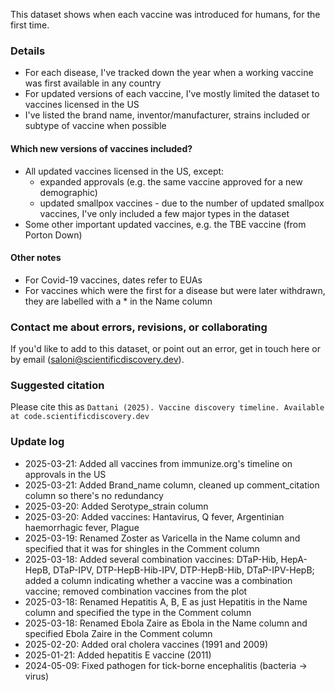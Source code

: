 This dataset shows when each vaccine was introduced for humans, for the first time.

### Details

- For each disease, I've tracked down the year when a working vaccine was first available in any country
- For updated versions of each vaccine, I've mostly limited the dataset to vaccines licensed in the US
- I've listed the brand name, inventor/manufacturer, strains included or subtype of vaccine when possible

#### Which new versions of vaccines included?

- All updated vaccines licensed in the US, except:
  - expanded approvals (e.g. the same vaccine approved for a new demographic)
  - updated smallpox vaccines - due to the number of updated smallpox vaccines, I've only included a few major types in the dataset
- Some other important updated vaccines, e.g. the TBE vaccine (from Porton Down)

#### Other notes

- For Covid-19 vaccines, dates refer to EUAs
- For vaccines which were the first for a disease but were later withdrawn, they are labelled with a * in the Name column

### Contact me about errors, revisions, or collaborating

If you'd like to add to this dataset, or point out an error, get in touch here or by email (saloni@scientificdiscovery.dev).

### Suggested citation

Please cite this as `Dattani (2025). Vaccine discovery timeline. Available at code.scientificdiscovery.dev`

### Update log

- 2025-03-21: Added all vaccines from immunize.org's timeline on approvals in the US
- 2025-03-21: Added Brand_name column, cleaned up comment_citation column so there's no redundancy
- 2025-03-20: Added Serotype_strain column
- 2025-03-20: Added vaccines: Hantavirus, Q fever, Argentinian haemorrhagic fever, Plague
- 2025-03-19: Renamed Zoster as Varicella in the Name column and specified that it was for shingles in the Comment column
- 2025-03-18: Added several combination vaccines: DTaP-Hib, HepA-HepB, DTaP-IPV, DTP-HepB-Hib-IPV, DTP-HepB-Hib, DTaP-IPV-HepB; added a column indicating whether a vaccine was a combination vaccine; removed combination vaccines from the plot
- 2025-03-18: Renamed Hepatitis A, B, E as just Hepatitis in the Name column and specified the type in the Comment column
- 2025-03-18: Renamed Ebola Zaire as Ebola in the Name column and specified Ebola Zaire in the Comment column
- 2025-02-20: Added oral cholera vaccines (1991 and 2009)
- 2025-01-21: Added hepatitis E vaccine (2011)
- 2024-05-09: Fixed pathogen for tick-borne encephalitis (bacteria -> virus)
